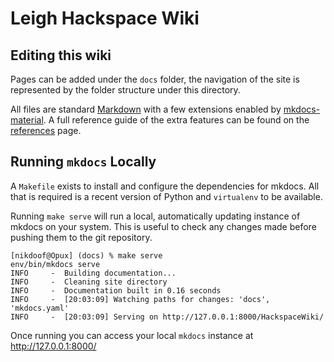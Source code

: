 # Leigh Hackspace Wiki

## Editing this wiki

Pages can be added under the `docs` folder, the navigation of the site is represented by the folder structure under this directory.

All files are standard [Markdown](https://www.markdownguide.org/basic-syntax/) with a few extensions enabled by [mkdocs-material](https://squidfunk.github.io/mkdocs-material/). A full reference guide of the extra features can be found on the [references](https://squidfunk.github.io/mkdocs-material/reference/) page.

## Running `mkdocs` Locally

A `Makefile` exists to install and configure the dependencies for mkdocs. All that is required is a recent version of Python and `virtualenv` to be available.

Running `make serve` will run a local, automatically updating instance of mkdocs on your system. This is useful to check any changes made before pushing them to the git repository.

```console
[nikdoof@Opux] (docs) % make serve
env/bin/mkdocs serve
INFO     -  Building documentation...
INFO     -  Cleaning site directory
INFO     -  Documentation built in 0.16 seconds
INFO     -  [20:03:09] Watching paths for changes: 'docs', 'mkdocs.yaml'
INFO     -  [20:03:09] Serving on http://127.0.0.1:8000/HackspaceWiki/
```

Once running you can access your local `mkdocs` instance at http://127.0.0.1:8000/